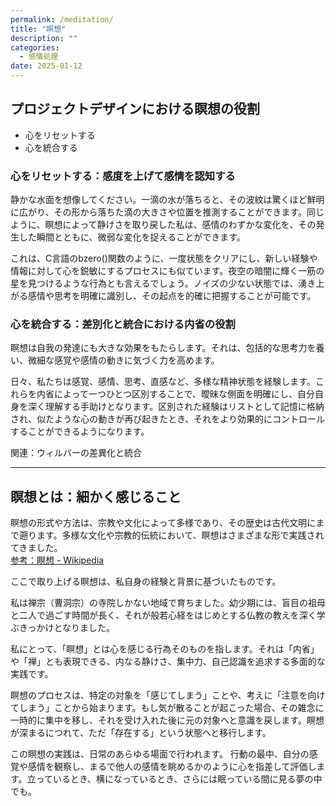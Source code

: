 ```yaml
---
permalink: /meditation/
title: "瞑想"
description: ""
categories:
  - 感情処理
date: 2025-01-12
---
```


## プロジェクトデザインにおける瞑想の役割

- 心をリセットする
- 心を統合する

### 心をリセットする：感度を上げて感情を認知する

静かな水面を想像してください。一滴の水が落ちると、その波紋は驚くほど鮮明に広がり、その形から落ちた滴の大きさや位置を推測することができます。同じように、瞑想によって静けさを取り戻した私は、感情のわずかな変化を、その発生した瞬間とともに、微弱な変化を捉えることができます。

これは、C言語のbzero()関数のように、一度状態をクリアにし、新しい経験や情報に対して心を鋭敏にするプロセスにも似ています。夜空の暗闇に輝く一筋の星を見つけるような行為とも言えるでしょう。ノイズの少ない状態では、湧き上がる感情や思考を明確に識別し、その起点を的確に把握することが可能です。

### 心を統合する：差別化と統合における内省の役割

瞑想は自我の発達にも大きな効果をもたらします。それは、包括的な思考力を養い、微細な感覚や感情の動きに気づく力を高めます。

日々、私たちは感覚、感情、思考、直感など、多様な精神状態を経験します。これらを内省によって一つひとつ区別することで、曖昧な側面を明確にし、自分自身を深く理解する手助けとなります。区別された経験はリストとして記憶に格納され、似たような心の動きが再び起きたとき、それをより効果的にコントロールすることができるようになります。

関連：ウィルバーの差異化と統合

---

## 瞑想とは：細かく感じること

瞑想の形式や方法は、宗教や文化によって多様であり、その歴史は古代文明にまで遡ります。多様な文化や宗教的伝統において、瞑想はさまざまな形で実践されてきました。  
[参考：瞑想 - Wikipedia](https://en.wikipedia.org/wiki/Meditation)

ここで取り上げる瞑想は、私自身の経験と背景に基づいたものです。

私は禅宗（曹洞宗）の寺院しかない地域で育ちました。幼少期には、盲目の祖母と二人で過ごす時間が長く、それが般若心経をはじめとする仏教の教えを深く学ぶきっかけとなりました。

私にとって、「瞑想」とは心を感じる行為そのものを指します。それは「内省」や「禅」とも表現できる、内なる静けさ、集中力、自己認識を追求する多面的な実践です。

瞑想のプロセスは、特定の対象を「感じてしまう」ことや、考えに「注意を向けてしまう」ことから始まります。もし気が散ることが起こった場合、その雑念に一時的に集中を移し、それを受け入れた後に元の対象へと意識を戻します。瞑想が深まるにつれて、ただ「存在する」という状態へと移行します。

この瞑想の実践は、日常のあらゆる場面で行われます。
行動の最中、自分の感覚や感情を観察し、まるで他人の感情を眺めるかのように心を指差して評価します。立っているとき、横になっているとき、さらには眠っている間に見る夢の中でも。

